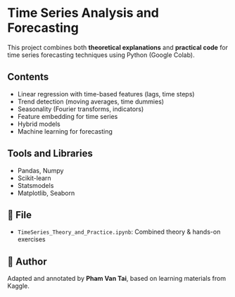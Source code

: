 # Time Series Analysis and Forecasting

This project combines both **theoretical explanations** and **practical code** for time series forecasting techniques using Python (Google Colab).

## Contents
- Linear regression with time-based features (lags, time steps)
- Trend detection (moving averages, time dummies)
- Seasonality (Fourier transforms, indicators)
- Feature embedding for time series
- Hybrid models
- Machine learning for forecasting

## Tools and Libraries
- Pandas, Numpy
- Scikit-learn
- Statsmodels
- Matplotlib, Seaborn

## 📄 File
- `TimeSeries_Theory_and_Practice.ipynb`: Combined theory & hands-on exercises

## 👤 Author
Adapted and annotated by **Pham Van Tai**, based on learning materials from Kaggle.

